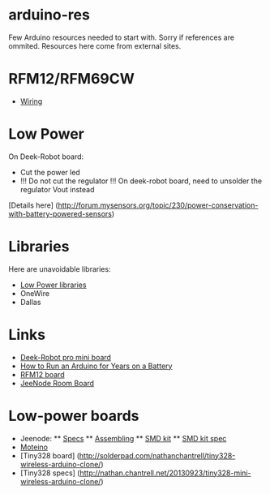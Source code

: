 arduino-res
===========

Few Arduino resources needed to start with.
Sorry if references are ommited. Resources here come from external sites. 

RFM12/RFM69CW
=============

* [Wiring](http://openenergymonitor.org/emon/buildingblocks/rfm12b-wireless)

[logo]: ./RFM12/connections1.png "RFM12 / RFM69CW wiring on 3.3v board"

Low Power
=========

On Deek-Robot board:
* Cut the power led
* !!! Do not cut the regulator !!! On deek-robot board, need to unsolder the regulator Vout instead

[Details here] (http://forum.mysensors.org/topic/230/power-conservation-with-battery-powered-sensors)

Libraries
=========

Here are unavoidable libraries:
* [Low Power libraries](https://github.com/jcw/jeelib)
* OneWire
* Dallas

Links
=====
* [Deek-Robot pro mini board](http://arduino-board.com/boards/dr-pro-mini)
* [How to Run an Arduino for Years on a Battery](http://www.openhomeautomation.net/arduino-battery/)
* [RFM12 board](http://hallard.me/tag/rfm69cw/)
* [JeeNode Room Board](http://jeelabs.net/projects/hardware/wiki/Room_Board)

Low-power boards
================
* Jeenode:
** [Specs](http://jeelabs.net/projects/hardware/wiki/JeeNode)
** [Assembling](http://jeelabs.org/2010/09/26/assembling-the-jeenode-v5/)
** [SMD kit](http://jeelabs.org/tag/jeesmd/)
** [SMD kit spec](http://jeelabs.net/projects/hardware/wiki/SMD_Kit)
* [Moteino](http://lowpowerlab.com/moteino/#specs)
* [Tiny328 board] (http://solderpad.com/nathanchantrell/tiny328-wireless-arduino-clone/)
* [Tiny328 specs] (http://nathan.chantrell.net/20130923/tiny328-mini-wireless-arduino-clone/)